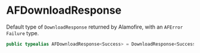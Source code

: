 # AFDownloadResponse

Default type of `DownloadResponse` returned by Alamofire, with an `AFError` `Failure` type.

``` swift
public typealias AFDownloadResponse<Success> = DownloadResponse<Success, AFError>
```
